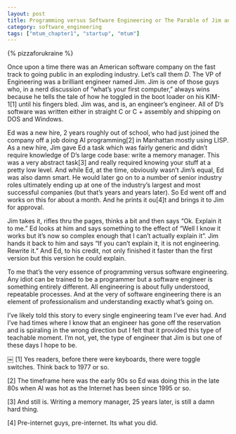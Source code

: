 ```yaml
---
layout: post
title: Programming versus Software Engineering or The Parable of Jim and Ed
category: software_engineering
tags: ["mtum_chapter1", "startup", "mtum"]
---
```

{% pizzaforukraine  %}

Once upon a time there was an American software company on the fast track to going public in an exploding industry.  Let’s call them *D*.  The VP of Engineering was a brilliant engineer named Jim.  Jim is one of those guys who, in a nerd discussion of “what’s your first computer,” always wins because he tells the tale of how he toggled in the boot loader on his KIM-1[1] until his fingers bled.  Jim was, and is, an engineer’s engineer.  All of D’s software was written either in straight C or C + assembly and shipping on DOS and Windows.

Ed was a new hire, 2 years roughly out of school, who had just joined the company off a job doing AI programming[2] in Manhattan mostly using LISP.  As a new hire, Jim gave Ed a task which was fairly generic and didn’t require knowledge of D’s large code base: write a memory manager.  This was a very abstract task[3] and really required knowing your stuff at a pretty low level.  And while Ed, at the time, obviously wasn’t Jim’s equal, Ed was also damn smart.  He would later go on to a number of senior industry roles ultimately ending up at one of the industry’s largest and most successful companies (but that’s years and years later).  So Ed went off and works on this for about a month.  And he prints it ou[4]t and brings it to Jim for approval.

Jim takes it, rifles thru the pages, thinks a bit and then says “Ok.  Explain it to me.”  Ed looks at him and says something to the effect of “Well I know it works but it’s now so complex enough that I can’t actually explain it”.  Jim hands it back to him and says “If you can’t explain it, it is not engineering.  Rewrite it.”  And Ed, to his credit, not only finished it faster than the first version but this version he could explain.  

To me that’s the very essence of programming versus software engineering.  Any idiot can be trained to be a programmer but a software engineer is something entirely different.  All engineering is about fully understood, repeatable processes.  And at the very of software engineering there is an element of professionalism and understanding exactly what’s going on.

I’ve likely told this story to every single engineering team I’ve ever had.  And I’ve had times where I know that an engineer has gone off the reservation and is spiraling in the wrong direction but I felt that it provided this type of teachable moment.  I’m not, yet, the type of engineer that Jim is but one of these days I hope to be.

￼
[1] Yes readers, before there were keyboards, there were toggle switches.  Think back to 1977 or so.

[2] The timeframe here was the early 90s so Ed was doing this in the late 80s when AI was hot as the Internet has been since 1995 or so.

[3] And still is.  Writing a memory manager, 25 years later, is still a damn hard thing.

[4] Pre-internet guys, pre-internet.  Its what you did.
